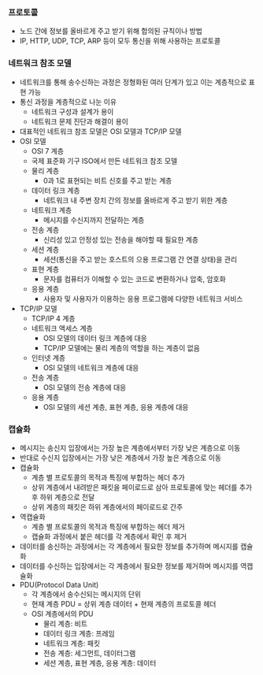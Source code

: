 ### 프로토콜
- 노드 간에 정보를 올바르게 주고 받기 위해 합의된 규칙이나 방법
- IP, HTTP, UDP, TCP, ARP 등이 모두 통신을 위해 사용하는 프로토콜

### 네트워크 참조 모델
- 네트워크를 통해 송수신하는 과정은 정형화된 여러 단계가 있고 이는 계층적으로 표현 가능
- 통신 과정을 계층적으로 나눈 이유
  - 네트워크 구성과 설계가 용이
  - 네트워크 문제 진단과 해결이 용이
- 대표적인 네트워크 참조 모델은 OSI 모델과 TCP/IP 모델
- OSI 모델
  - OSI 7 계층
  - 국제 표준화 기구 ISO에서 만든 네트워크 참조 모델
  - 물리 계층
    - 0과 1로 표현되는 비트 신호를 주고 받는 계층
  - 데이터 링크 계층
    - 네트워크 내 주변 장치 간의 정보를 올바르게 주고 받기 위한 계층
  - 네트워크 계층
    - 메시지를 수신지까지 전달하는 계층
  - 전송 계층
    - 신리성 있고 안정성 있는 전송을 해야할 때 필요한 계층
  - 세션 계층
    - 세션(통신을 주고 받는 호스트의 으용 프로그램 간 연결 상태)을 관리
  - 표현 계층
    - 문자를 컴퓨터가 이해할 수 있는 코드로 변환하거나 압축, 암호화
  - 응용 계층
    - 사용자 및 사용자가 이용하는 응용 프로그램에 다양한 네트워크 서비스
- TCP/IP 모델
  - TCP/IP 4 계층
  - 네트워크 액세스 계층
    - OSI 모델의 데이터 링크 계층에 대응
    - TCP/IP 모델에는 물리 계층의 역할을 하는 계층이 없음
  - 인터넷 계층
    - OSI 모델의 네트워크 계층에 대응
  - 전송 계층
    - OSI 모델의 전송 계층에 대응
  - 응용 계층
    - OSI 모델의 세션 계층, 표현 계층, 응용 계층에 대응

### 캡슐화
- 메시지는 송신지 입장에서는 가장 높은 계층에서부터 가장 낮은 계층으로 이동
- 반대로 수신지 입장에서는 가장 낮은 계층에서 가장 높은 계층으로 이동
- 캡슐화
  - 계층 별 프로토콜의 목적과 특징에 부합하는 헤더 추가
  - 상위 계층에서 내려받은 패킷을 페이로드로 삼아 프로토콜에 맞는 헤더를 추가 후 하위 계층으로 전달
  - 상위 계층의 패킷은 하위 계층에서의 페이로드로 간주
- 역캡슐화
  - 계층 별 프로토콜의 목적과 특징에 부합하는 헤더 제거
  - 캡슐화 과정에서 붙은 헤더를 각 계층에서 확인 후 제거
- 데이터를 송신하는 과정에서는 각 계층에서 필요한 정보를 추가하며 메시지를 캡슐화
- 데이터를 수신하는 입장에서는 각 계층에서 필요한 정보를 제거하며 메시지를 역캡슐화
- PDU(Protocol Data Unit)
  - 각 계층에서 송수신되는 메시지의 단위
  - 현재 계층 PDU = 상위 계층 데이터 + 현재 계층의 프로토콜 헤더
  - OSI 계층에서의 PDU
    - 물리 계층: 비트
    - 데이터 링크 계층: 프레임
    - 네트워크 계층: 패킷
    - 전송 계층: 세그먼트, 데이터그램
    - 세션 계층, 표현 계층, 응용 계층: 데이터